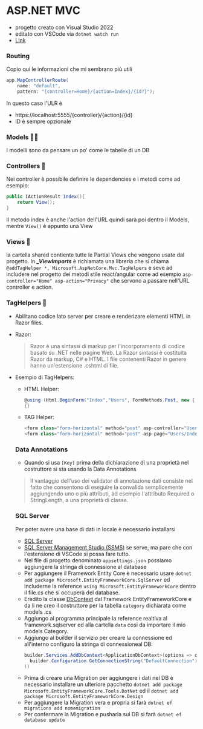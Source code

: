 # ASP.NET MVC 
- progetto creato con Visual Studio 2022
- editato con VSCode via `dotnet watch run`
- [Link](https://www.youtube.com/watch?v=hZ1DASYd9rk)

### Routing

Copio qui le informazioni che mi sembrano più utili
```c#
app.MapControllerRoute(
    name: "default",
    pattern: "{controller=Home}/{action=Index}/{id?}");
```
In questo caso l'ULR è
- https://localhost:5555/{controller}/{action}/{id}
- ID è sempre opzionale

### Models 💃🏻
I modelli sono da pensare un po' come le tabelle di un DB

### Controllers 🛂
Nei controller è possibile definire le dependencies e i metodi come ad esempio:
```c#
public IActionResult Index(){
    return View();
}
```
Il metodo index è anche l'action dell'URL quindi sarà poi dentro il Models, mentre `View()` è appunto una View

### Views 🌇
la cartella shared contiente tutte le Partial Views che vengono usate dal progetto.
In ***_ViewImports*** è richiamata una libreria che si chiama `@addTagHelper *, Microsoft.AspNetCore.Mvc.TagHelpers` e seve ad includere nel progetto dei metodi stile react/angular come ad esempio `asp-controller="Home" asp-action="Privacy"` che servono a passare nell'URL controller e action.

### TagHelpers 🥰
- Abilitano codice lato server per creare e renderizare elementi HTML in Razor files.
- Razor:
  > Razor è una sintassi di markup per l'incorporamento di codice basato su .NET nelle pagine Web. La Razor sintassi è costituita Razor da markup, C# e HTML. I file contenenti Razor in genere hanno un'estensione .cshtml di file.
- Esempio di TagHelpers: 
  - HTML Helper:
    ```c#
    @using (Html.BeginForm("Index","Users", FormMethods.Post, new { @class = "form-horizontal" }))
    {}
    ```
  - TAG Helper:
    ```c#
    <form class="form-horizontal" method="post" asp-controller="Users" asp-action="Index"></form>
    <form class="form-horizontal" method="post" asp-page="Users/Index"></form>
    ```

  ### Data Annotations
  - Quando si usa `[Key]` prima della dichiarazione di una proprietà nel costruttore si sta usando la Data Annotations
  > Il vantaggio dell'uso dei validator di annotazione dati consiste nel fatto che consentono di eseguire la convalida semplicemente aggiungendo uno o più attributi, ad esempio l'attributo Required o StringLength, a una proprietà di classe.
  
  ### SQL Server
  Per poter avere una base di dati in locale è necessario installarsi 
  - [SQL Server](https://www.microsoft.com/it-it/sql-server/sql-server-downloads)
  - [SQL Server Management Studio (SSMS)](https://docs.microsoft.com/it-it/sql/ssms/download-sql-server-management-studio-ssms?view=sql-server-ver16) se serve, ma pare che con l'estensione di VSCode si possa fare tutto.
  - Nel file di progetto denominato `appsettings.json` possiamo aggiungere la stringa di connessione al database
  - Per aggiungere il Framework Entity Core è necessario usare `dotnet add package Microsoft.EntityFrameworkCore.SqlServer` ed includerne la reference `using Microsoft.EntityFrameworkCore` dentro il file.cs che si occuperà del database.
  - Eredito la classe [DbContext](https://docs.microsoft.com/it-it/dotnet/api/system.data.entity.dbcontext?view=entity-framework-6.2.0) dal Framework EntityFrameworkCore e da li ne creo il costruttore per la tabella `category` dichiarata come models .cs
  - Aggiungo al programma principale la reference realtiva al framework.sqlserver ed alla cartella `data` cosi da importare il mio models Category.
  - Aggiungo al builder il servizio per creare la connessione ed all'interno configuro la stringa di connessioneal DB: 
    ```c#
    builder.Services.AddDbContext<ApplicationDbContext>(options => options.UseSqlServer(
      builder.Configuration.GetConnectionString("DefaultConnection")
    ))
    ```
  - Prima di creare una Migration per aggiungere i dati nel DB è necessario installare un ulteriore pacchetto `dotnet add package Microsoft.EntityFrameworkCore.Tools.DotNet` ed il `dotnet add package Microsoft.EntityFrameworkCore.Design`
  - Per aggiungere la Migration vera e propria si farà `dotnet ef migrations add nomemigration`
  - Per confermare la Migration e pusharla sul DB si farà `dotnet ef database update`